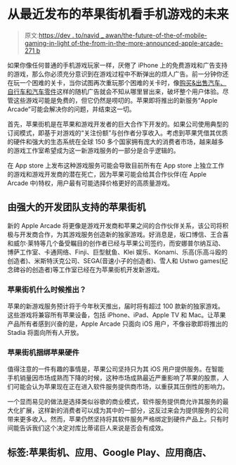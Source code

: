 # 从最近发布的苹果街机看手机游戏的未来

> 原文:[https://dev . to/navid _ awan/the-future-of-the-of-mobile-gaming-in-light of-the-from-in-the-more-announced-apple-arcade-271 b](https://dev.to/navid_awan/the-future-of-mobile-gaming-in-light-of-the-recently-announced-apple-arcade-271b)

如果你像任何普通的手机游戏玩家一样，厌倦了 iPhone 上的免费游戏和广告支持的游戏，那么你必须充分意识到在游戏过程中不断弹出的烦人广告。前一分钟你还在玩一个困难的关卡，当你试图再次重玩那个困难的关卡时，像[购买&出售汽车、自行车和汽车零件](https://play.google.com/store/apps/details?id=com.pakwheels)这样的随机广告就会不知从哪里冒出来，破坏整个用户体验。尽管这些游戏可能是免费的，但它仍然是唠叨的。苹果即将推出的新服务“Apple Arcade”可能会解决你的问题，并结束这一切。

首先，苹果街机是在苹果和游戏开发者的巨大合作下开发的。如果公司使用典型的订阅模式，即基于对游戏的“关注份额”与创作者分享收入。考虑到苹果凭借其优质的硬件和强大的生态系统在全球 150 多个国家拥有庞大的消费者市场，越来越多的游戏工作室希望成为这一新游戏服务的一部分是合乎逻辑的。

在 App store 上发布这种游戏服务可能会导致目前所有在 App store 上独立工作的游戏和游戏开发商的潜在死亡，因为苹果可能会给其合作伙伴(在 Apple Arcade 中)特权，用户最有可能选择价格更好的高质量游戏。

## 由强大的开发团队支持的苹果街机

新的 Apple Arcade 将更像是游戏开发商和苹果之间的合作伙伴关系，该公司将积极与开发商合作，为其游戏服务创造新的独家游戏。好消息是，坂口博信、王合喜和威尔·莱特等几个备受瞩目的创作者已经与苹果公司签约，而安娜普尔纳互动、博萨工作室、卡通网络、Finji、巨型鱿鱼、Klei 娱乐、Konami、乐高(乐高斗殴的创造者)、米斯特沃克公司、SEGA(音速小子的创造者)、雪人和 Ustwo games(纪念碑谷的创造者)等工作室已经在为苹果街机开发新游戏。

### [](#when-will-apple-arcade-be-launched)苹果街机什么时候推出？

苹果的新游戏服务预计将于今年秋天推出，届时将有超过 100 款新的独家游戏。这些游戏将兼容所有苹果设备，包括 iPhone、iPad、Apple TV 和 Mac。让苹果产品所有者感到兴奋的是，Apple Arcade 只面向 iOS 用户，不像谷歌即将推出的 Stadia 将面向所有人开放。

### [](#apple-arcade-tied-with-apple-hardware)苹果街机捆绑苹果硬件

值得注意的一件有趣的事情是，苹果公司坚持只为其 iOS 用户提供服务。在智能手机销量因市场成熟而下降的时候，这种市场成熟最近严重影响了苹果的股票，人们可能会认为苹果现在正在进入软件服务提供商市场，以重获其压倒性的影响力。

一个显而易见的做法是选择类似谷歌的商业模式，软件服务提供商允许其服务的最大化扩展，这样新的消费者可以成为其中的一部分，这反过来会为提供服务的公司带来更多收入。然而，苹果仍然坚持将其软件服务严格绑定到硬件产品上。只有时间能告诉我们这个决定对库比蒂诺巨人来说是否会有成效。

## [](#tags-apple-arcade-application-google-play-apps-store)标签:苹果街机、应用、Google Play、应用商店、
